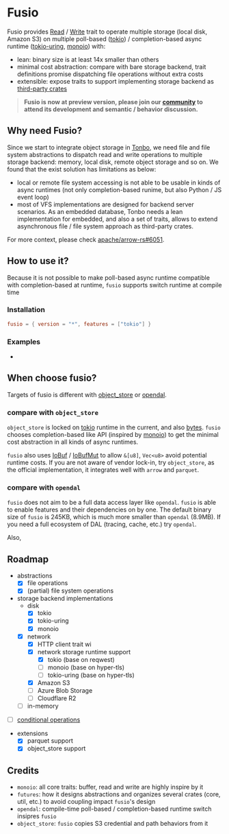 # Fusio

Fusio provides [Read](https://github.com/tonbo-io/fusio/blob/main/fusio/src/lib.rs#L81) / [Write](https://github.com/tonbo-io/fusio/blob/main/fusio/src/lib.rs#L63) trait to operate multiple storage (local disk, Amazon S3) on multiple poll-based ([tokio](https://github.com/tokio-rs/tokio)) / completion-based async runtime ([tokio-uring](https://github.com/tokio-rs/tokio-uring), [monoio](https://github.com/bytedance/monoio)) with:
- lean: binary size is at least 14x smaller than others
- minimal cost abstraction: compare with bare storage backend, trait definitions promise dispatching file operations without extra costs
- extensible: expose traits to support implementing storage backend as [third-party crates](https://github.com/tonbo-io/fusio/tree/main/fusio-object-store)

> **Fusio is now at preview version, please join our [community](https://discord.gg/j27XVFVmJM) to attend its development and semantic / behavior discussion.**

## Why need Fusio?

Since we start to integrate object storage in [Tonbo](https://github.com/tonbo-io/tonbo), we need file and file system abstractions to dispatch read and write operations to multiple storage backend: memory, local disk, remote object storage and so on. We found that the exist solution has limitations as below:
- local or remote file system accessing is not able to be usable in kinds of async runtimes (not only completion-based runime, but also Python / JS event loop)
- most of VFS implementations are designed for backend server scenarios. As an embedded database, Tonbo needs a lean implementation for embedded, and also a set of traits, allows to extend asynchronous file / file system approach as third-party crates.

For more context, please check [apache/arrow-rs#6051](https://github.com/apache/arrow-rs/issues/6051).

## How to use it?

Because it is not possible to make poll-based async runtime compatible with completion-based at runtime, `fusio` supports switch runtime at compile time

### Installation
```toml
fusio = { version = "*", features = ["tokio"] }
```

### Examples
-

## When choose fusio?

Targets of fusio is different with [object_store](https://github.com/apache/arrow-rs/tree/master/object_store) or [opendal](https://github.com/apache/opendal).

### compare with `object_store`

`object_store` is locked on [tokio](https://github.com/tokio-rs/tokio) runtime in the current, and also [bytes](https://github.com/apache/arrow-rs/blob/master/object_store/src/payload.rs#L23). `fusio` chooses completion-based like API (inspired by [monoio](https://docs.rs/monoio/latest/monoio/io/trait.AsyncReadRent.html)) to get the minimal cost abstraction in all kinds of async runtimes.

`fusio` also uses [IoBuf](https://github.com/tonbo-io/fusio/blob/main/fusio/src/lib.rs#L53) / [IoBufMut](https://github.com/tonbo-io/fusio/blob/main/fusio/src/lib.rs#L64) to allow `&[u8]`, `Vec<u8>` avoid potential runtime costs. If you are not aware of vendor lock-in, try `object_store`, as the official implementation, it integrates well with `arrow` and `parquet`.

### compare with `opendal`

`fusio` does not aim to be a full data access layer like `opendal`. `fusio` is able to enable features and their dependencies on by one. The default binary size of `fusio` is 245KB, which is much more smaller than `opendal` (8.9MB). If you need a full ecosystem of DAL (tracing, cache, etc.) try `opendal`.

Also,

## Roadmap
- abstractions
  - [x] file operations
  - [x] (partial) file system operations
- storage backend implementations
  - disk
    - [x] tokio
    - [x] tokio-uring
    - [x] monoio
  - [x] network
    - [x] HTTP client trait wi
    - [x] network storage runtime support
      - [x] tokio (base on reqwest)
      - [ ] monoio (base on hyper-tls)
      - [ ] tokio-uring (base on hyper-tls)
    - [x] Amazon S3
    - [ ] Azure Blob Storage
    - [ ] Cloudflare R2
  - [ ] in-memory
- [ ] [conditional operations](https://aws.amazon.com/cn/about-aws/whats-new/2024/08/amazon-s3-conditional-writes/)
- extensions
  - [x] parquet support
  - [x] object_store support

## Credits
- `monoio`: all core traits: buffer, read and write are highly inspire by it
- `futures`: how it designs abstractions and organizes several crates (core, util, etc.) to avoid coupling impact `fusio`'s design
- `opendal`: compile-time poll-based / completion-based runtime switch insipres `fusio`
- `object_store`: `fusio` copies S3 credential and path behaviors from it
